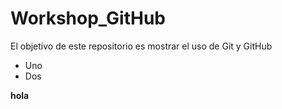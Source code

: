 # Workshop_GitHub
El objetivo de este repositorio es mostrar el uso de Git y GitHub

* Uno
* Dos

 **hola**
